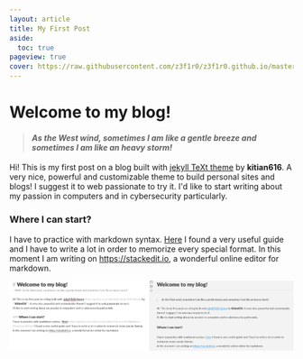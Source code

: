 ```yaml
---
layout: article
title: My First Post
aside:
  toc: true
pageview: true
cover: https://raw.githubusercontent.com/z3f1r0/z3f1r0.github.io/master/img/markdown.png
---
```


# Welcome to my blog!
> #### *As the West wind, sometimes I am like a gentle breeze and sometimes I am like an heavy storm!*

Hi! This is my first post on a blog built with [jekyll TeXt theme](https://github.com/kitian616/jekyll-TeXt-theme) by **kitian616**. A very nice, powerful and customizable theme to build personal sites and blogs! I suggest it to web passionate to try it.
I'd like to start writing about my passion in computers and in cybersecurity particularly.

### Where I can start?
I have to practice with markdown syntax. [Here](https://github.com/adam-p/markdown-here/wiki/Markdown-Cheatsheet#links) I found a very useful guide and I have to write a lot in order to memorize every special format.
In this moment I am writing on https://stackedit.io, a wonderful online editor for markdown.

![Alt text](https://raw.githubusercontent.com/z3f1r0/z3f1r0.github.io/master/img/stackedit.png)
